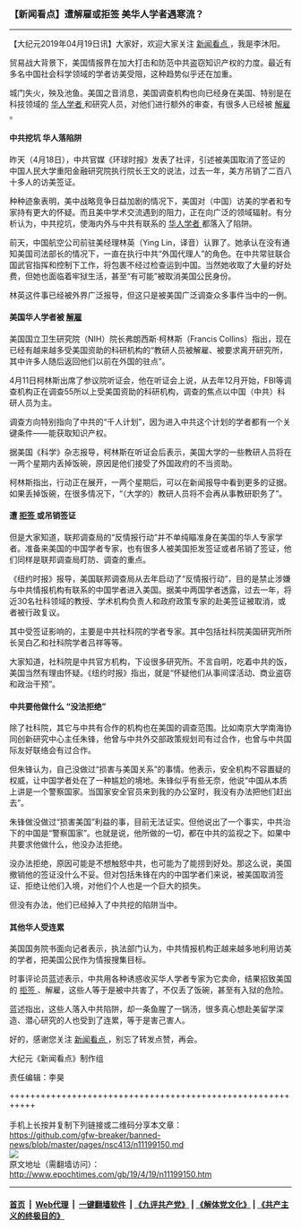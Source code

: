 ### 【新闻看点】遭解雇或拒签 美华人学者遇寒流？
------------------------

<p>
 【大纪元2019年04月19日讯】大家好，欢迎大家关注
 <a href="http://www.epochtimes.com/gb/tag/%E6%96%B0%E9%97%BB%E7%9C%8B%E7%82%B9.html">
  新闻看点
 </a>
 ，我是李沐阳。
</p>
<p>
 贸易战大背景下，美国情报界在加大打击和防范中共盗窃知识产权的力度。最近有多名中国社会科学领域的学者访美受阻，这种趋势似乎还在加重。
</p>
<p>
 城门失火，殃及池鱼。美国之音消息，美国调查机构也向已经身在美国、特别是在科技领域的
 <a href="http://www.epochtimes.com/gb/tag/%E5%8D%8E%E4%BA%BA%E5%AD%A6%E8%80%85.html">
  华人学者
 </a>
 和研究人员，对他们进行额外的审查，有很多人已经被
 <a href="http://www.epochtimes.com/gb/tag/%E8%A7%A3%E9%9B%87.html">
  解雇
 </a>
 。
</p>
<p>
 <center>
 </center>
</p>
<h4>
 中共挖坑 华人落陷阱
</h4>
<p>
 昨天（4月18日），中共官媒《环球时报》发表了社评，引述被美国取消了签证的中国人民大学重阳金融研究院执行院长王文的说法，过去一年，美方吊销了二百八十多人的访美签证。
</p>
<p>
 种种迹象表明，美中战略竞争日益加剧的情况下，美国对（中国）访美的学者和专家持有更大的怀疑。而且美中学术交流遇到的阻力，正在向广泛的领域辐射。有分析认为，中共挖坑，使海内外与中共有联系的
 <a href="http://www.epochtimes.com/gb/tag/%E5%8D%8E%E4%BA%BA%E5%AD%A6%E8%80%85.html">
  华人学者
 </a>
 都落入了陷阱。
</p>
<p>
 前天，中国航空公司前驻美经理林英（Ying Lin，译音）认罪了。她承认在没有通知美国司法部长的情况下，一直在执行中共“外国代理人”的角色。在中共常驻联合国武官指挥和控制下工作，将包裹不经过检查运到中国。当然她收取了大量的好处费，但她也面临着牢狱生活，甚至“有可能”被取消美国公民身份。
</p>
<p>
 林英这件事已经被外界广泛报导，但这只是被美国广泛调查众多事件当中的一例。
</p>
<h4>
 美国华人学者被
 <a href="http://www.epochtimes.com/gb/tag/%E8%A7%A3%E9%9B%87.html">
  解雇
 </a>
</h4>
<p>
 美国国立卫生研究院（NIH）院长弗朗西斯·柯林斯（Francis Collins）指出，现在已经有越来越多受美国资助的科研机构的“教研人员被解雇、被要求离开研究所，其中许多人随后返回他们以前在外国的驻点”。
</p>
<p>
 4月11日柯林斯出席了参议院听证会，他在听证会上说，从去年12月开始，FBI等调查机构正在调查55所以上受美国资助的科研机构，调查的焦点以中国（中共）科研人员为主。
</p>
<p>
 调查方向特别指向了中共的“千人计划”，因为进入中共这个计划的学者都有一个关键条件——能获取知识产权。
</p>
<p>
 据美国《科学》杂志报导，柯林斯在听证会后表示，美国大学的一些教研人员将在一两个星期内丢掉饭碗，原因是他们接受了外国政府的不当资助。
</p>
<p>
 柯林斯指出，行动正在展开，一两个星期后，可以在新闻报导中看到更多的证据。如果丢掉饭碗，在很多情况下，“（大学的）教研人员将不会再从事教研职务了”。
</p>
<h4>
 遭
 <a href="http://www.epochtimes.com/gb/tag/%E6%8B%92%E7%AD%BE.html">
  拒签
 </a>
 或吊销签证
</h4>
<p>
 但是大家知道，联邦调查局的“反情报行动”并不单纯瞄准身在美国的华人专家学者。准备来美国的中国学者专家，也有很多人被美国拒发签证或者吊销了签证，他们同样是联邦调查局盯防、调查的重点。
</p>
<p>
 《纽约时报》报导，美国联邦调查局从去年启动了“反情报行动”，目的是禁止涉嫌与中共情报机构有联系的中国学者进入美国。据美中两国学者透露，过去一年，将近30名社科领域的教授、学术机构负责人和政府政策专家的赴美签证被取消，或者被行政复议。
</p>
<p>
 其中受签证影响的，主要是中共社科院的学者专家。其中包括社科院美国研究所所长吴白乙和社科院学者吕祥等等。
</p>
<p>
 大家知道，社科院是中共官方机构，下设很多研究所。不言自明，吃着中共的饭，美国当然有理由怀疑。《纽约时报》指出，就是“怀疑他们从事间谍活动、商业盗窃和政治干预”。
</p>
<h4>
 中共要他做什么 “没法拒绝”
</h4>
<p>
 除了社科院，其它与中共有合作的机构也在美国的调查范围。比如南京大学南海协同创新研究中心主任朱锋，他曾与中共外交部政策规划司有过合作，也曾与中共国际友好联络会有过合作。
</p>
<p>
 但朱锋认为，自己没做过“损害与美国关系”的事情。他表示，安全机构不容置疑的权威，让中国学者处在了一种尴尬的境地。朱锋似乎有些无奈，他说“中国从本质上讲是一个警察国家。当国家安全官员来到我的办公室时，我没有办法把他们赶出去”。
</p>
<p>
 朱锋做没做过“损害美国”利益的事，目前无法证实。但他说出了一个事实，中共治下的中国是“警察国家”。也就是说，他所做的一切，都在中共的监视之下。如果中共要求他做什么，他没办法拒绝。
</p>
<p>
 没办法拒绝，原因可能是不想触怒中共，也可能为了能捞到好处。那这么说，美国撤销他的签证没什么不妥。但对包括朱锋在内的中国学者们来说，被美国取消签证、拒绝让他们入境，对他们个人也是一个巨大的损失。
</p>
<p>
 但没有办法，他们已经掉入了中共挖的陷阱当中。
</p>
<h4>
 其他华人受连累
</h4>
<p>
 美国国务院书面向记者表示，执法部门认为，中共情报机构正越来越多地利用访美的学者，把美国公民作为情报搜集目标。
</p>
<p>
 时事评论员蓝述表示，中共用各种诱惑收买华人学者专家为它卖命，结果招致美国的
 <a href="http://www.epochtimes.com/gb/tag/%E6%8B%92%E7%AD%BE.html">
  拒签
 </a>
 、解雇，这些人等于是被中共害了，不仅丢了饭碗，甚至有入狱的危险。
</p>
<p>
 蓝述指出，这些人落入中共陷阱，却一条鱼腥了一锅汤，很多真心想赴美留学深造、潜心研究的人也受到了连累，等于是害己害人。
</p>
<p>
 好的，感谢您关注
 <a href="http://www.epochtimes.com/gb/tag/%E6%96%B0%E9%97%BB%E7%9C%8B%E7%82%B9.html">
  新闻看点
 </a>
 ，别忘了转发点赞，再会。
</p>
<p>
 大纪元《新闻看点》制作组
</p>
<p>
 责任编辑：李昊
</p>

+++++++++++++++++++++++++++++++++++++++++++++++++++++++++++<br/><br/>
手机上长按并复制下列链接或二维码分享本文章：<br/>
https://github.com/gfw-breaker/banned-news/blob/master/pages/nsc413/n11199150.md <br/>
<a href='https://github.com/gfw-breaker/banned-news/blob/master/pages/nsc413/n11199150.md'><img src='https://github.com/gfw-breaker/banned-news/blob/master/pages/nsc413/n11199150.md.png'/></a> <br/>
原文地址（需翻墙访问）：http://www.epochtimes.com/gb/19/4/19/n11199150.htm


------------------------
#### [首页](https://github.com/gfw-breaker/banned-news/blob/master/README.md) &nbsp;|&nbsp; [Web代理](https://github.com/labour-camp/helloworld) &nbsp;|&nbsp; [一键翻墙软件](https://github.com/gfw-breaker/nogfw/blob/master/README.md) &nbsp;| [《九评共产党》](https://github.com/gfw-breaker/9ping.md/blob/master/README.md#九评之一评共产党是什么) | [《解体党文化》](https://github.com/gfw-breaker/jtdwh.md/blob/master/README.md) | [《共产主义的终极目的》](https://github.com/gfw-breaker/gczydzjmd.md/blob/master/README.md)

